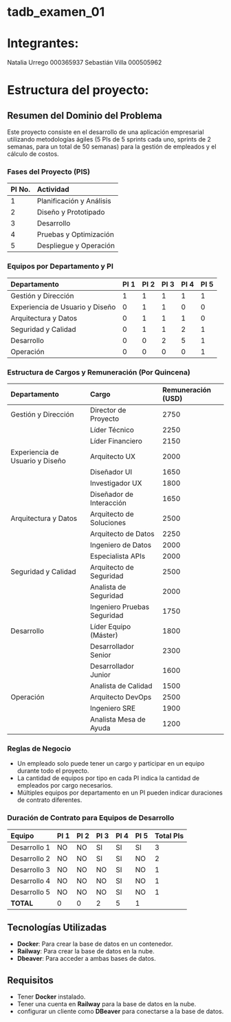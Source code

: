 # tadb_examen_01

# Integrantes:
Natalia Urrego 000365937
Sebastián Villa 000505962

# Estructura del proyecto: 
## Resumen del Dominio del Problema

Este proyecto consiste en el desarrollo de una aplicación empresarial utilizando metodologías ágiles (5 PIs de 5 sprints cada uno, sprints de 2 semanas, para un total de 50 semanas) para la gestión de empleados y el cálculo de costos.

### Fases del Proyecto (PIS)

| PI No. | Actividad                |
| :----- | :----------------------- |
| 1      | Planificación y Análisis |
| 2      | Diseño y Prototipado     |
| 3      | Desarrollo               |
| 4      | Pruebas y Optimización   |
| 5      | Despliegue y Operación   |

### Equipos por Departamento y PI

| Departamento                    | PI 1 | PI 2 | PI 3 | PI 4 | PI 5 |
| :------------------------------ | :--- | :--- | :--- | :--- | :--- |
| Gestión y Dirección             | 1    | 1    | 1    | 1    | 1    |
| Experiencia de Usuario y Diseño | 0    | 1    | 1    | 0    | 0    |
| Arquitectura y Datos            | 0    | 1    | 1    | 1    | 0    |
| Seguridad y Calidad             | 0    | 1    | 1    | 2    | 1    |
| Desarrollo                      | 0    | 0    | 2    | 5    | 1    |
| Operación                       | 0    | 0    | 0    | 0    | 1    |

### Estructura de Cargos y Remuneración (Por Quincena)

| Departamento                    | Cargo                       | Remuneración (USD) |
| :------------------------------ | :-------------------------- | :----------------- |
| Gestión y Dirección             | Director de Proyecto        | 2750               |
|                                 | Líder Técnico               | 2250               |
|                                 | Líder Financiero            | 2150               |
| Experiencia de Usuario y Diseño | Arquitecto UX               | 2000               |
|                                 | Diseñador UI                | 1650               |
|                                 | Investigador UX             | 1800               |
|                                 | Diseñador de Interacción    | 1650               |
| Arquitectura y Datos            | Arquitecto de Soluciones    | 2500               |
|                                 | Arquitecto de Datos         | 2250               |
|                                 | Ingeniero de Datos          | 2000               |
|                                 | Especialista APIs           | 2000               |
| Seguridad y Calidad             | Arquitecto de Seguridad     | 2500               |
|                                 | Analista de Seguridad       | 2000               |
|                                 | Ingeniero Pruebas Seguridad | 1750               |
| Desarrollo                      | Líder Equipo (Máster)       | 1800               |
|                                 | Desarrollador Senior        | 2300               |
|                                 | Desarrollador Junior        | 1600               |
|                                 | Analista de Calidad         | 1500               |
| Operación                       | Arquitecto DevOps           | 2500               |
|                                 | Ingeniero SRE               | 1900               |
|                                 | Analista Mesa de Ayuda      | 1200               |

### Reglas de Negocio

*   Un empleado solo puede tener un cargo y participar en un equipo durante todo el proyecto.
*   La cantidad de equipos por tipo en cada PI indica la cantidad de empleados por cargo necesarios.
*   Múltiples equipos por departamento en un PI pueden indicar duraciones de contrato diferentes.

### Duración de Contrato para Equipos de Desarrollo

| Equipo       | PI 1 | PI 2 | PI 3 | PI 4 | PI 5 | Total PIs |
| :----------- | :--- | :--- | :--- | :--- | :--- | :-------- |
| Desarrollo 1 | NO   | NO   | SI   | SI   | SI   | 3         |
| Desarrollo 2 | NO   | NO   | SI   | SI   | NO   | 2         |
| Desarrollo 3 | NO   | NO   | NO   | SI   | NO   | 1         |
| Desarrollo 4 | NO   | NO   | NO   | SI   | NO   | 1         |
| Desarrollo 5 | NO   | NO   | NO   | SI   | NO   | 1         |
| **TOTAL**    | 0    | 0    | 2    | 5    | 1    |           |


## Tecnologías Utilizadas

- **Docker**: Para crear la base de datos en un contenedor.
- **Railway**: Para crear la base de datos en la nube.
- **Dbeaver**: Para acceder a ambas bases de datos.

## Requisitos

- Tener **Docker** instalado.
- Tener una cuenta en **Railway** para la base de datos en la nube.
- configurar un cliente como **DBeaver** para conectarse a la base de datos.
  
